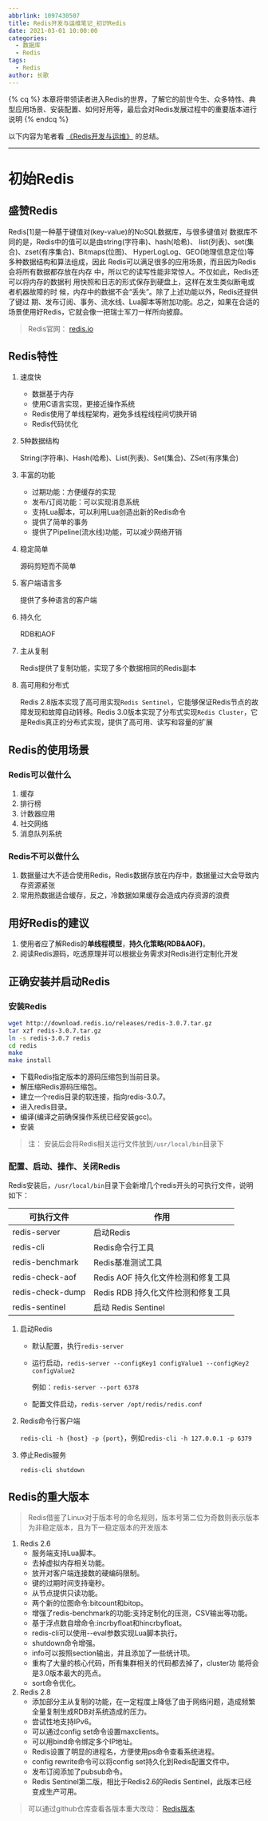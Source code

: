 ```yaml
---
abbrlink: 1097430507
title: Redis开发与运维笔记_初识Redis
date: 2021-03-01 10:00:00
categories:
  - 数据库
  - Redis
tags:
  - Redis
author: 长歌
---
```


{% cq %}
本章将带领读者进入Redis的世界，了解它的前世今生、众多特性、典型应用场景、安装配置、如何好用等，最后会对Redis发展过程中的重要版本进行说明
{% endcq %}
<!-- more -->

以下内容为笔者看 [《Redis开发与运维》](https://book.douban.com/subject/26971561/) 的总结。
<hr>

# 初始Redis

## 盛赞Redis

  Redis[1]是一种基于键值对(key-value)的NoSQL数据库，与很多键值对 数据库不同的是，Redis中的值可以是由string(字符串)、hash(哈希)、 list(列表)、set(集合)、zset(有序集合)、Bitmaps(位图)、 HyperLogLog、GEO(地理信息定位)等多种数据结构和算法组成，因此 Redis可以满足很多的应用场景，而且因为Redis会将所有数据都存放在内存 中，所以它的读写性能非常惊人。不仅如此，Redis还可以将内存的数据利 用快照和日志的形式保存到硬盘上，这样在发生类似断电或者机器故障的时 候，内存中的数据不会“丢失”。除了上述功能以外，Redis还提供了键过 期、发布订阅、事务、流水线、Lua脚本等附加功能。总之，如果在合适的 场景使用好Redis，它就会像一把瑞士军刀一样所向披靡。

> Redis官网：  [redis.io](http://redis.io)

## Redis特性

1. 速度快

   - 数据基于内存
   - 使用C语言实现，更接近操作系统
   - Redis使用了单线程架构，避免多线程线程间切换开销
   - Redis代码优化

2. 5种数据结构

   String(字符串)、Hash(哈希)、List(列表)、Set(集合)、ZSet(有序集合)

3. 丰富的功能

   - 过期功能：方便缓存的实现
   - 发布/订阅功能：可以实现消息系统
   - 支持Lua脚本，可以利用Lua创造出新的Redis命令
   - 提供了简单的事务
   - 提供了Pipeline(流水线)功能，可以减少网络开销

4. 稳定简单

   源码剪短而不简单

5. 客户端语言多

   提供了多种语言的客户端

6. 持久化

   RDB和AOF

7. 主从复制

   Redis提供了复制功能，实现了多个数据相同的Redis副本

8. 高可用和分布式

   Redis 2.8版本实现了高可用实现`Redis Sentinel`，它能够保证Redis节点的故障发现和故障自动转移。Redis 3.0版本实现了分布式实现`Redis Cluster`，它是Redis真正的分布式实现，提供了高可用、读写和容量的扩展

## Redis的使用场景

### Redis可以做什么

1. 缓存
2. 排行榜
3. 计数器应用
4. 社交网络
5. 消息队列系统

### Redis不可以做什么

1. 数据量过大不适合使用Redis，Redis数据存放在内存中，数据量过大会导致内存资源紧张
2. 常用热数据适合缓存，反之，冷数据如果缓存会造成内存资源的浪费

## 用好Redis的建议

1. 使用者应了解Redis的**单线程模型**，**持久化策略(RDB&AOF)**。
2. 阅读Redis源码，吃透原理并可以根据业务需求对Redis进行定制化开发

## 正确安装并启动Redis

### 安装Redis

```bash
wget http://download.redis.io/releases/redis-3.0.7.tar.gz
tar xzf redis-3.0.7.tar.gz
ln -s redis-3.0.7 redis
cd redis
make
make install
```

- 下载Redis指定版本的源码压缩包到当前目录。 
- 解压缩Redis源码压缩包。 
- 建立一个redis目录的软连接，指向redis-3.0.7。 
- 进入redis目录。 
- 编译(编译之前确保操作系统已经安装gcc)。 
- 安装

> 注： 安装后会将Redis相关运行文件放到`/usr/local/bin`目录下

### 配置、启动、操作、关闭Redis

  Redis安装后，`/usr/local/bin`目录下会新增几个redis开头的可执行文件，说明如下：

| 可执行文件       | 作用                               |
| ---------------- | ---------------------------------- |
| redis-server     | 启动Redis                          |
| redis-cli        | Redis命令行工具                    |
| redis-benchmark  | Redis基准测试工具                  |
| redis-check-aof  | Redis AOF 持久化文件检测和修复工具 |
| redis-check-dump | Redis RDB 持久化文件检测和修复工具 |
| redis-sentinel   | 启动 Redis Sentinel                |

1. 启动Redis

   - 默认配置，执行`redis-server`

   - 运行启动，`redis-server --configKey1 configValue1 --configKey2 configValue2`

     例如：`redis-server --port 6378`

   - 配置文件启动，`redis-server /opt/redis/redis.conf`

2. Redis命令行客户端

   `redis-cli -h {host} -p {port}`，例如`redis-cli -h 127.0.0.1 -p 6379`

3. 停止Redis服务

   `redis-cli shutdown`

## Redis的重大版本

> Redis借鉴了Linux对于版本号的命名规则，版本号第二位为奇数则表示版本为非稳定版本，且为下一稳定版本的开发版本

1. Redis 2.6
   - 服务端支持Lua脚本。
   - 去掉虚拟内存相关功能。
   - 放开对客户端连接数的硬编码限制。
   - 键的过期时间支持毫秒。
   - 从节点提供只读功能。
   - 两个新的位图命令:bitcount和bitop。
   - 增强了redis-benchmark的功能:支持定制化的压测，CSV输出等功能。
   - 基于浮点数自增命令:incrbyfloat和hincrbyfloat。
   - redis-cli可以使用--eval参数实现Lua脚本执行。
   - shutdown命令增强。
   - info可以按照section输出，并且添加了一些统计项。
   - 重构了大量的核心代码，所有集群相关的代码都去掉了，cluster功 能将会是3.0版本最大的亮点。
   - sort命令优化。
2. Redis 2.8
   - 添加部分主从复制的功能，在一定程度上降低了由于网络问题，造成频繁全量复制生成RDB对系统造成的压力。
   - 尝试性地支持IPv6。
   - 可以通过config set命令设置maxclients。
   - 可以用bind命令绑定多个IP地址。
   - Redis设置了明显的进程名，方便使用ps命令查看系统进程。
   - config rewrite命令可以将config set持久化到Redis配置文件中。
   - 发布订阅添加了pubsub命令。
   - Redis Sentinel第二版，相比于Redis2.6的Redis Sentinel，此版本已经 变成生产可用。

> 可以通过github仓库查看各版本重大改动： [Redis版本](https://github.com/redis/redis/tags)
